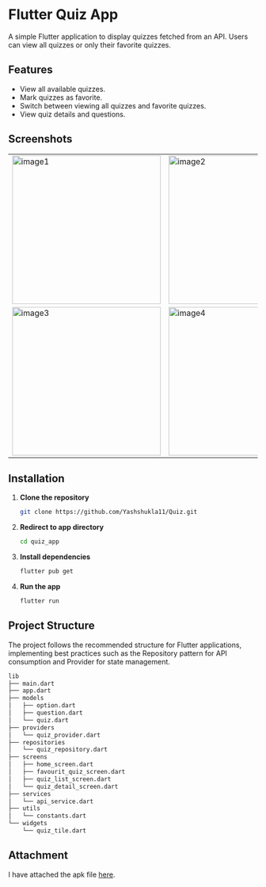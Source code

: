 # Flutter Quiz App

A simple Flutter application to display quizzes fetched from an API. Users can view all quizzes or only their favorite quizzes.

## Features

- View all available quizzes.
- Mark quizzes as favorite.
- Switch between viewing all quizzes and favorite quizzes.
- View quiz details and questions.

## Screenshots

<table>
  <tr>
    <td><img src="https://i.postimg.cc/cHfsnj6k/Whats-App-Image-2024-06-14-at-4-45-22-PM.jpg" alt="image1" width="300"/></td>
    <td><img src="https://i.postimg.cc/GtrbJQyL/Whats-App-Image-2024-06-14-at-4-45-23-PM.jpg" alt="image2" width="300"/></td>
  </tr>
  <tr>
    <td><img src="https://i.postimg.cc/BnyswsKw/Whats-App-Image-2024-06-14-at-4-45-24-PM.jpg" alt="image3" width="300"/></td>
    <td><img src="https://i.postimg.cc/zGLYhMcw/Whats-App-Image-2024-06-14-at-4-45-25-PM.jpg" alt="image4" width="300"/></td>
  </tr>
</table>


## Installation

1. **Clone the repository**
   ```bash
   git clone https://github.com/Yashshukla11/Quiz.git
   ```
2. **Redirect to app directory**
   ```bash
   cd quiz_app
   ```
3. **Install dependencies**
   ```bash
   flutter pub get
   ```
4. **Run the app**
   ```bash
   flutter run
   ```

## Project Structure

The project follows the recommended structure for Flutter applications, implementing best practices such as the Repository pattern for API consumption and Provider for state management.
```bash
lib
├── main.dart
├── app.dart
├── models
│   ├── option.dart
│   ├── question.dart
│   └── quiz.dart
├── providers
│   └── quiz_provider.dart
├── repositories
│   └── quiz_repository.dart
├── screens
│   ├── home_screen.dart
│   ├── favourit_quiz_screen.dart
│   ├── quiz_list_screen.dart
│   └── quiz_detail_screen.dart
├── services
│   └── api_service.dart
├── utils
│   └── constants.dart
└── widgets
    └── quiz_tile.dart

```
## Attachment
I have attached the apk file [here](https://github.com/Yashshukla11/Quiz/blob/main/app-release.apk).
